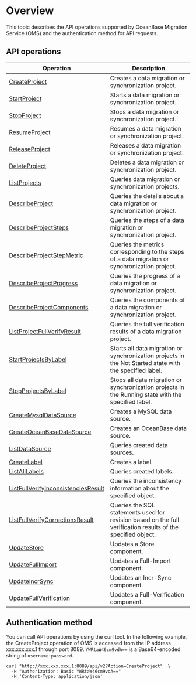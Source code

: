 # Overview

This topic describes the API operations supported by OceanBase Migration Service (OMS) and the authentication method for API requests.

## API operations

| **Operation** | **Description** |
|----------------|------------------------------|
| [CreateProject](../100.api-reference/200.create-project.md) | Creates a data migration or synchronization project.  |
| [StartProject](../100.api-reference/300.start-project.md) | Starts a data migration or synchronization project.  |
| [StopProject](../100.api-reference/400.stop-project.md) | Stops a data migration or synchronization project.  |
| [ResumeProject](../100.api-reference/500.resume-project.md) | Resumes a data migration or synchronization project.  |
| [ReleaseProject](../100.api-reference/600.release-project.md) | Releases a data migration or synchronization project.  |
| [DeleteProject](../100.api-reference/700.delete-project.md) | Deletes a data migration or synchronization project.  |
| [ListProjects](../100.api-reference/800.list-projects.md) | Queries data migration or synchronization projects.  |
| [DescribeProject](../100.api-reference/900.describe-project.md) | Queries the details about a data migration or synchronization project.  |
| [DescribeProjectSteps](../100.api-reference/1000.describe-project-steps.md) | Queries the steps of a data migration or synchronization project.  |
| [DescribeProjectStepMetric](../100.api-reference/1100.describe-project-step-metric.md) | Queries the metrics corresponding to the steps of a data migration or synchronization project.  |
| [DescribeProjectProgress](../100.api-reference/1200.describe-project-progress.md) | Queries the progress of a data migration or synchronization project.  |
| [DescribeProjectComponents](../100.api-reference/1300.describe-project-components.md) | Queries the components of a data migration or synchronization project.  |
| [ListProjectFullVerifyResult](../100.api-reference/1400.list-project-full-verify-result.md) | Queries the full verification results of a data migration project.  |
| [StartProjectsByLabel](../100.api-reference/1500.start-projects-by-label.md) | Starts all data migration or synchronization projects in the Not Started state with the specified label.  |
| [StopProjectsByLabel](../100.api-reference/1600.stop-projects-by-label.md) | Stops all data migration or synchronization projects in the Running state with the specified label.  |
| [CreateMysqlDataSource](../100.api-reference/1700.create-mysql-datasource.md) | Creates a MySQL data source.  |
| [CreateOceanBaseDataSource](../100.api-reference/1800.create-oceanbase-datasource.md) | Creates an OceanBase data source.  |
| [ListDataSource](../100.api-reference/1900.list-datasource.md) | Queries created data sources.  |
| [CreateLabel](../100.api-reference/2000.create-label.md) | Creates a label.  |
| [ListAllLabels](../100.api-reference/2100.list-all-labels.md) | Queries created labels.  |
| [ListFullVerifyInconsistenciesResult](../100.api-reference/2200.list-full-verify-inconsistencies-result.md) | Queries the inconsistency information about the specified object.  |
| [ListFullVerifyCorrectionsResult](../100.api-reference/2300.list-full-verify-corrections-result.md) | Queries the SQL statements used for revision based on the full verification results of the specified object.  |
| [UpdateStore](../100.api-reference/2400.update-store.md) | Updates a Store component.  |
| [UpdateFullImport](../100.api-reference/2500.update-full-import.md) | Updates a Full-Import component.  |
| [UpdateIncrSync](../100.api-reference/2600.update-incr-sync.md) | Updates an Incr-Sync component.  |
| [UpdateFullVerification](../100.api-reference/2700.update-full-verification.md) | Updates a Full-Verification component.  |

## Authentication method

You can call API operations by using the curl tool. In the following example, the CreateProject operation of OMS is accessed from the IP address xxx.xxx.xxx.1 through port 8089. `YWRtaW46cm9vdA==` is a Base64-encoded string of `username:password`.

```shell
curl "http://xxx.xxx.xxx.1:8089/api/v2?Action=CreateProject"  \
  -H "Authorization: Basic YWRtaW46cm9vdA=="
  -H 'Content-Type: application/json'
```
